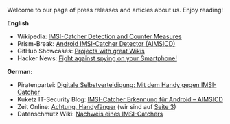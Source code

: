 Welcome to our page of press releases and articles about us. Enjoy reading!

**English**
* Wikipedia: [IMSI-Catcher Detection and Counter Measures](http://en.m.wikipedia.org/wiki/IMSI-catcher#Detection_and_counter_measures)
* Prism-Break: [Android IMSI-Catcher Detector (AIMSICD)](http://prism-break.org/en/projects/android-imsi-catcher-detector-aimsicd/)
* GitHub Showcases: [Projects with great Wikis](https://github.com/showcases/projects-with-great-wikis)
* Hacker News: [Fight against spying on your Smartphone!](https://news.ycombinator.com/item?id=8581086)

**German:**
* Piratenpartei: [Digitale Selbstverteidigung: Mit dem Handy gegen IMSI-Catcher](https://www.piratenpartei.de/2014/11/15/digitale-selbstverteidigung-mit-dem-handy-gegen-imsi-catcher/)
* Kuketz IT-Security Blog: [IMSI-Catcher Erkennung für Android – AIMSICD](http://www.kuketz-blog.de/imsi-catcher-erkennung-fuer-android-aimsicd/)
* Zeit Online: [Achtung, Handyfänger](http://www.zeit.de/digital/mobil/2014-09/mobilfunk-imsi-catcher-handy/) (wir sind auf [Seite 3](http://www.zeit.de/digital/mobil/2014-09/mobilfunk-imsi-catcher-handy/seite-3))
* Datenschmutz Wiki: [Nachweis eines IMSI-Catchers](http://www.datenschmutz.de/moin/IMSI-Catcher#Nachweis_eines_IMSI-Catchers)